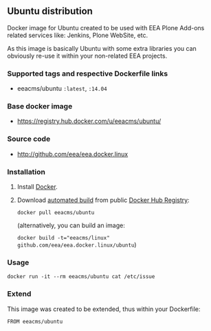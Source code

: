 ## Ubuntu distribution

Docker image for Ubuntu created to be used with EEA Plone Add-ons related
services like: Jenkins, Plone WebSite, etc.

As this image is basically Ubuntu with some extra libraries you
can obviously re-use it within your non-related EEA projects.


### Supported tags and respective Dockerfile links

  - eeacms/ubuntu `:latest`, `:14.04`


### Base docker image

 - https://registry.hub.docker.com/u/eeacms/ubuntu/

### Source code

  - http://github.com/eea/eea.docker.linux


### Installation

1. Install [Docker](https://www.docker.com/).

2. Download [automated build](https://registry.hub.docker.com/u/eeacms/linux/)
   from public [Docker Hub Registry](https://registry.hub.docker.com/):

   `docker pull eeacms/ubuntu`

   (alternatively, you can build an image:

   `docker build -t="eeacms/linux" github.com/eea/eea.docker.linux/ubuntu`)


### Usage

    docker run -it --rm eeacms/ubuntu cat /etc/issue


### Extend

This image was created to be extended, thus within your Dockerfile:

    FROM eeacms/ubuntu
